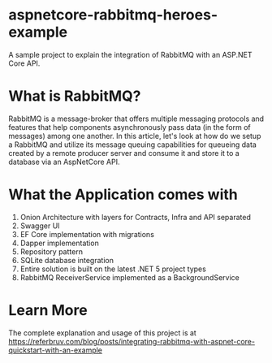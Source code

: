 # aspnetcore-rabbitmq-heroes-example
A sample project to explain the integration of RabbitMQ with an ASP.NET Core API.

# What is RabbitMQ?
RabbitMQ is a message-broker that offers multiple messaging protocols and features that help components asynchronously pass data (in the form of messages) among one another. In this article, let's look at how do we setup a RabbitMQ and utilize its message queuing capabilities for queueing data created by a remote producer server and consume it and store it to a database via an AspNetCore API. 

# What the Application comes with
1. Onion Architecture with layers for Contracts, Infra and API separated
2. Swagger UI
3. EF Core implementation with migrations
4. Dapper implementation
5. Repository pattern 
6. SQLite database integration
7. Entire solution is built on the latest .NET 5 project types
8. RabbitMQ ReceiverService implemented as a BackgroundService

# Learn More
The complete explanation and usage of this project is at https://referbruv.com/blog/posts/integrating-rabbitmq-with-aspnet-core-quickstart-with-an-example